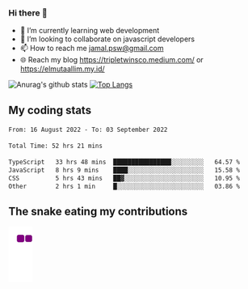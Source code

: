 ### Hi there 👋

<!--
**padepokanpenguin/padepokanpenguin** is a ✨ _special_ ✨ repository because its `README.md` (this file) appears on your GitHub profile.
-->

- 🌱 I’m currently learning  web development
- 👯 I’m looking to collaborate on javascript developers
- 📫 How to reach me jamal.psw@gmail.com
- 🌐 Reach my blog https://tripletwinsco.medium.com/ or https://elmutaallim.my.id/

![Anurag's github stats](https://github-readme-stats.vercel.app/api?username=padepokanpenguin&count_private=true&disable_animations=false&show_icons=true&theme=default)
[![Top Langs](https://github-readme-stats.vercel.app/api/top-langs/?username=padepokanpenguin&theme=default&layout=compact)](https://github.com/padepokanpenguin)

## My coding stats

<!--START_SECTION:waka-->

```text
From: 16 August 2022 - To: 03 September 2022

Total Time: 52 hrs 21 mins

TypeScript   33 hrs 48 mins  ████████████████░░░░░░░░░   64.57 %
JavaScript   8 hrs 9 mins    ████░░░░░░░░░░░░░░░░░░░░░   15.58 %
CSS          5 hrs 43 mins   ██▓░░░░░░░░░░░░░░░░░░░░░░   10.95 %
Other        2 hrs 1 min     █░░░░░░░░░░░░░░░░░░░░░░░░   03.86 %
```

<!--END_SECTION:waka-->


## The snake eating my contributions
![snake gif](https://github.com/padepokanpenguin/padepokanpenguin/blob/output/github-contribution-grid-snake.gif)
